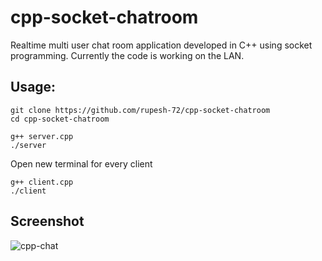 # cpp-socket-chatroom
Realtime multi user chat room application developed in C++ using socket programming. Currently the code is working on the LAN.
## Usage:
```
git clone https://github.com/rupesh-72/cpp-socket-chatroom
cd cpp-socket-chatroom

g++ server.cpp
./server
```

Open new terminal for every client
```
g++ client.cpp
./client
```
## Screenshot

![cpp-chat](https://user-images.githubusercontent.com/120365138/225666050-abcd804a-e51b-4272-9297-545d08beacaa.png)

